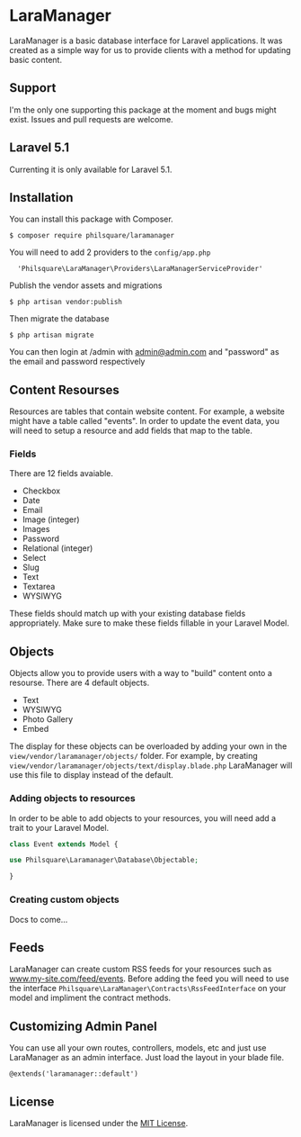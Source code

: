 # LaraManager

LaraManager is a basic database interface for Laravel applications. It was created as a simple way for us to provide clients with a method for updating basic content.

## Support
I'm the only one supporting this package at the moment and bugs might exist. Issues and pull requests are welcome.

## Laravel 5.1
Currenting it is only available for Laravel 5.1.

## Installation
You can install this package with Composer.

```console
$ composer require philsquare/laramanager
```

You will need to add 2 providers to the ```config/app.php```

```
  'Philsquare\LaraManager\Providers\LaraManagerServiceProvider'
```

Publish the vendor assets and migrations

```console
$ php artisan vendor:publish
```

Then migrate the database
```console
$ php artisan migrate
```

You can then login at /admin with admin@admin.com and "password" as the email and password respectively

## Content Resourses
Resources are tables that contain website content. For example, a website might have a table called "events". In order to update the event data, you will need to setup a resource and add fields that map to the table.

### Fields
There are 12 fields avaiable.
* Checkbox
* Date
* Email
* Image (integer)
* Images
* Password
* Relational (integer)
* Select
* Slug
* Text
* Textarea
* WYSIWYG

These fields should match up with your existing database fields appropriately. Make sure to make these fields fillable in your Laravel Model.

## Objects
Objects allow you to provide users with a way to "build" content onto a resourse. There are 4 default objects.
* Text
* WYSIWYG
* Photo Gallery
* Embed

The display for these objects can be overloaded by adding your own in the `view/vendor/laramanager/objects/` folder. For example, by creating `view/vendor/laramanager/objects/text/display.blade.php` LaraManager will use this file to display instead of the default.

### Adding objects to resources
In order to be able to add objects to your resources, you will need add a trait to your Laravel Model.

```php
class Event extends Model {

use Philsquare\Laramanager\Database\Objectable;

}
```

### Creating custom objects
Docs to come...

## Feeds
LaraManager can create custom RSS feeds for your resources such as www.my-site.com/feed/events. Before adding the feed you will need to use the interface `Philsquare\LaraManager\Contracts\RssFeedInterface` on your model and impliment the contract methods.

## Customizing Admin Panel
You can use all your own routes, controllers, models, etc and just use LaraManager as an admin interface. Just load the layout in your blade file.

```blade
@extends('laramanager::default')
```

## License
LaraManager is licensed under the [MIT License](http://opensource.org/licenses/MIT).
